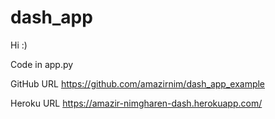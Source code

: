 # dash_app
Hi :)

Code in app.py

GitHub URL
https://github.com/amazirnim/dash_app_example

Heroku URL
https://amazir-nimgharen-dash.herokuapp.com/